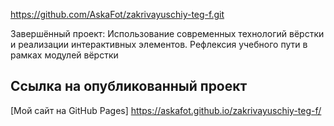 https://github.com/AskaFot/zakrivayuschiy-teg-f.git

Завершённый проект: Использование современных технологий вёрстки и реализации интерактивных элементов. Рефлексия учебного пути в рамках модулей вёрстки

## Ссылка на опубликованный проект

[Мой сайт на GitHub Pages]  https://askafot.github.io/zakrivayuschiy-teg-f/
